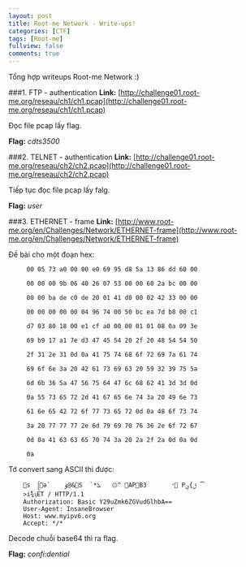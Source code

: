 ```yaml
---
layout: post
title: Root-me Network - Write-ups!
categories: [CTF]
tags: [Root-me]
fullview: false
comments: true
---
```


Tổng hợp writeups Root-me Network :)

###1. FTP - authentication
**Link:** [http://challenge01.root-me.org/reseau/ch1/ch1.pcap](http://challenge01.root-me.org/reseau/ch1/ch1.pcap)

Đọc file pcap lấy flag.

**Flag:** _cdts3500_

###2. TELNET - authentication
**Link:** [http://challenge01.root-me.org/reseau/ch2/ch2.pcap](http://challenge01.root-me.org/reseau/ch2/ch2.pcap)

Tiếp tục đọc file pcap lấy falg.

**Flag:** _user_

###3. ETHERNET - frame
**Link:** [http://www.root-me.org/en/Challenges/Network/ETHERNET-frame](http://www.root-me.org/en/Challenges/Network/ETHERNET-frame)

Đề bài cho một đoạn hex:
```
     00 05 73 a0 00 00 e0 69 95 d8 5a 13 86 dd 60 00
     
     00 00 00 9b 06 40 26 07 53 00 00 60 2a bc 00 00
     
     00 00 ba de c0 de 20 01 41 d0 00 02 42 33 00 00
     
     00 00 00 00 00 04 96 74 00 50 bc ea 7d b8 00 c1
     
     d7 03 80 18 00 e1 cf a0 00 00 01 01 08 0a 09 3e
     
     69 b9 17 a1 7e d3 47 45 54 20 2f 20 48 54 54 50
     
     2f 31 2e 31 0d 0a 41 75 74 68 6f 72 69 7a 61 74
     
     69 6f 6e 3a 20 42 61 73 69 63 20 59 32 39 75 5a
     
     6d 6b 36 5a 47 56 75 64 47 6c 68 62 41 3d 3d 0d
     
     0a 55 73 65 72 2d 41 67 65 6e 74 3a 20 49 6e 73
     
     61 6e 65 42 72 6f 77 73 65 72 0d 0a 48 6f 73 74
     
     3a 20 77 77 77 2e 6d 79 69 70 76 36 2e 6f 72 67
     
     0d 0a 41 63 63 65 70 74 3a 20 2a 2f 2a 0d 0a 0d
     
     0a 
```

Tớ convert sang ASCII thì được:

```
    s  ᩕٚǝ`    ۆ@&S  `*ܠ   ۞^ AРB3       ״ Pݪ}ؠ ⏠  
    >iٗ¾ԇET / HTTP/1.1
    Authorization: Basic Y29uZmk6ZGVudGlhbA==
    User-Agent: InsaneBrowser
    Host: www.myipv6.org
    Accept: */*
```

Decode chuỗi base64 thì ra flag.

**Flag:** _confi:dential_
